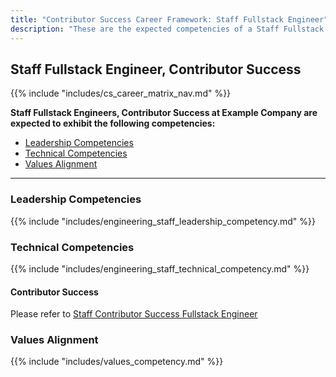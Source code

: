 ```yaml
---
title: "Contributor Success Career Framework: Staff Fullstack Engineer"
description: "These are the expected competencies of a Staff Fullstack Engineer, Contributor Success at Example Company."
---
```


## Staff Fullstack Engineer, Contributor Success

{{% include "includes/cs_career_matrix_nav.md" %}}

**Staff Fullstack Engineers, Contributor Success at Example Company are expected to exhibit the following competencies:**

- [Leadership Competencies](#leadership-competencies)
- [Technical Competencies](#technical-competencies)
- [Values Alignment](#values-alignment)

---

### Leadership Competencies

{{% include "includes/engineering_staff_leadership_competency.md" %}}

### Technical Competencies

{{% include "includes/engineering_staff_technical_competency.md" %}}

#### Contributor Success

Please refer to [Staff Contributor Success Fullstack Engineer](/job-families/marketing/community-relations/contributor-success/fullstack-engineer/#staff-contributor-success-fullstack-engineer)

### Values Alignment

{{% include "includes/values_competency.md" %}}
